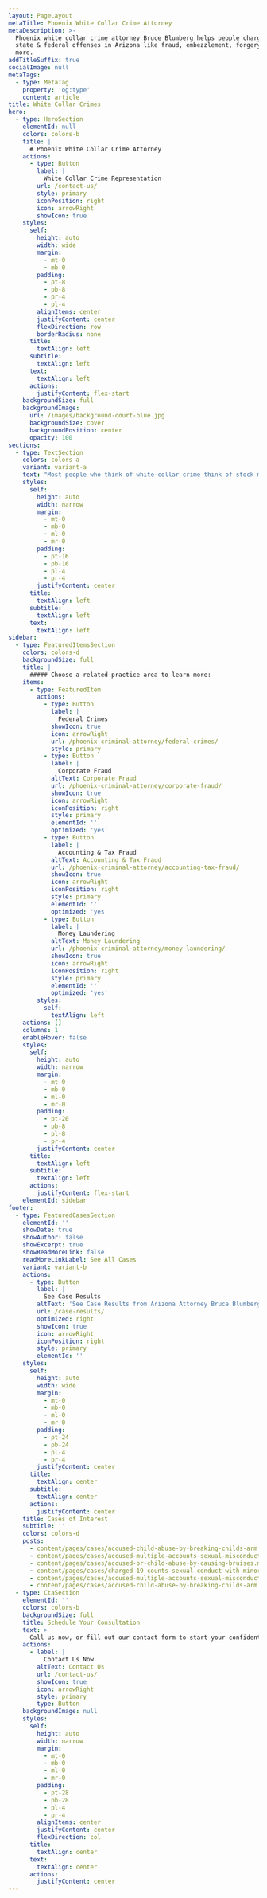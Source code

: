 ```yaml
---
layout: PageLayout
metaTitle: Phoenix White Collar Crime Attorney
metaDescription: >-
  Phoenix white collar crime attorney Bruce Blumberg helps people charged with
  state & federal offenses in Arizona like fraud, embezzlement, forgery and
  more.
addTitleSuffix: true
socialImage: null
metaTags:
  - type: MetaTag
    property: 'og:type'
    content: article
title: White Collar Crimes
hero:
  - type: HeroSection
    elementId: null
    colors: colors-b
    title: |
      # Phoenix White Collar Crime Attorney
    actions:
      - type: Button
        label: |
          White Collar Crime Representation
        url: /contact-us/
        style: primary
        iconPosition: right
        icon: arrowRight
        showIcon: true
    styles:
      self:
        height: auto
        width: wide
        margin:
          - mt-0
          - mb-0
        padding:
          - pt-8
          - pb-8
          - pr-4
          - pl-4
        alignItems: center
        justifyContent: center
        flexDirection: row
        borderRadius: none
      title:
        textAlign: left
      subtitle:
        textAlign: left
      text:
        textAlign: left
      actions:
        justifyContent: flex-start
    backgroundSize: full
    backgroundImage:
      url: /images/background-court-blue.jpg
      backgroundSize: cover
      backgroundPosition: center
      opacity: 100
sections:
  - type: TextSection
    colors: colors-a
    variant: variant-a
    text: "Most people who think of white-collar crime think of stock market and business fraud cases. However, white-collar crime involves a wide variety of criminal offenses involving fraud, embezzlement, extortion, computer crimes and conspiracy, as well as stock and securities fraud.\_**Phoenix white collar crime\_attorney**\_Bruce Blumberg has extensive experience investigating and litigating complex white-collar crime cases. With a Master of Laws degree in Taxation and Board Certification as a Criminal Law Specialist in Arizona, lawyer Bruce Blumberg has the knowledge, skills and experience needed when it comes to complex white-collar crimes under Arizona and federal law.\n\n## WHAT IS “WHITE-COLLAR” CRIME?\n\nGenerally speaking, white-collar crime refers to criminal offenses that are carried out through deceptive means, as opposed to violent crimes or offenses using force or the threat of force to accomplish the act. All Arizona state and federal offenses are defined in statutes. In the case of white-collar crime, these statutes are often incredibly lengthy, complex and highly technical. Many of these laws are so complicated that legal experts cannot agree on whether certain actions constitute a violation of the law or not. Consider the following examples:\n\n*   A stockbroker who actively trades for a client may be accused of excessive trading by the SEC, but the broker’s clients encouraged an aggressive, high-risk approach to stock dealing.\n\n*   A tax accountant who uses an aggressive strategy and exploits loopholes to maximize tax avoidance for clients may be charged with tax evasion by the IRS, despite staying within the letter of the law.\n\nWhen charged with a white-collar crime by a state or federal agency that regulates lengthy and complex laws, you need an attorney on your side who is skilled at understanding and interpreting the subject matter of the law and advocating strongly in your defense. In Arizona, Blumberg & Associates is prepared to handle the defense of any white-collar criminal charges, including:\n\n*   [Accounting & Tax Fraud](https://azblumberglaw.com/phoenix-criminal-attorney/accounting-tax-fraud/)\n\n*   [Bank Fraud](https://azblumberglaw.com/phoenix-criminal-attorney/bank-fraud/)\n\n*   [Computer & Internet Fraud](https://azblumberglaw.com/phoenix-criminal-attorney/computer-internet-fraud/)\n\n*   [Corporate Fraud](https://azblumberglaw.com/phoenix-criminal-attorney/corporate-fraud/)\n\n*   [Embezzlement](https://azblumberglaw.com/phoenix-criminal-attorney/embezzlement/)\n\n*   [Federal Crimes](https://azblumberglaw.com/phoenix-criminal-attorney/federal-crimes/)\n\n*   [Health Care Fraud](https://azblumberglaw.com/phoenix-criminal-attorney/health-care-fraud/)\n\n*   [Mail & Wire Fraud](https://azblumberglaw.com/phoenix-criminal-attorney/mail-wire-fraud/)\n\n*   [Money Laundering](https://azblumberglaw.com/phoenix-criminal-attorney/money-laundering/)\n\n*   [Mortgage Fraud](https://azblumberglaw.com/phoenix-criminal-attorney/mortgage-fraud/)\n\n## CALL BLUMBERG & ASSOCIATES AS SOON AS YOU LEARN OF AN INVESTIGATION\n\nIt is not uncommon for persons charged with white-collar crimes to know they are under investigation for weeks or months before charges are ever filed. The time to hire a white-collar crime attorney is the moment you know you are under investigation. Often, we can learn a great deal about the matter under investigation and communicate with law enforcement agents on your behalf as necessary. In many instances, our white-collar criminal defense attorney can head off charges before they are filed by convincing the government that you did not break any laws or that the government does not have a strong case they can prove in court. If charges are filed, we’ll be in the best position to help you and put your case in the best light.\n\nBe wary of agreeing to speak with law enforcement officers during the investigative phase. They may try to convince you that you are not currently a suspect and can help clear yourself by cooperating. More often than not, their true aim is to elicit statements from you that help them build their case. Even innocent statements can become incriminating if they are inconsistent with prior statements, and law enforcement agents are trained experts at drawing out inconsistent statements over repeated questioning. There is even a federal law that makes it a crime to give false information on a material matter, so it is very easy to get tripped up and ensnared by federal officers. You are perfectly within your rights to decline to speak with law enforcement and instead refer them to your attorney.\n\n## CALL BLUMBERG & ASSOCIATES FOR DEFENSE OF WHITE-COLLAR CHARGES IN ARIZONA\n\nIf you have been arrested for a white-collar criminal offense in Arizona, or if you have been approached for questioning or become aware you are under investigation, call Blumberg & Associates in Phoenix to discuss your options and strategy with an experienced and successful white-collar criminal law defense attorney.\n"
    styles:
      self:
        height: auto
        width: narrow
        margin:
          - mt-0
          - mb-0
          - ml-0
          - mr-0
        padding:
          - pt-16
          - pb-16
          - pl-4
          - pr-4
        justifyContent: center
      title:
        textAlign: left
      subtitle:
        textAlign: left
      text:
        textAlign: left
sidebar:
  - type: FeaturedItemsSection
    colors: colors-d
    backgroundSize: full
    title: |
      ##### Choose a related practice area to learn more:
    items:
      - type: FeaturedItem
        actions:
          - type: Button
            label: |
              Federal Crimes
            showIcon: true
            icon: arrowRight
            url: /phoenix-criminal-attorney/federal-crimes/
            style: primary
          - type: Button
            label: |
              Corporate Fraud
            altText: Corporate Fraud
            url: /phoenix-criminal-attorney/corporate-fraud/
            showIcon: true
            icon: arrowRight
            iconPosition: right
            style: primary
            elementId: ''
            optimized: 'yes'
          - type: Button
            label: |
              Accounting & Tax Fraud
            altText: Accounting & Tax Fraud
            url: /phoenix-criminal-attorney/accounting-tax-fraud/
            showIcon: true
            icon: arrowRight
            iconPosition: right
            style: primary
            elementId: ''
            optimized: 'yes'
          - type: Button
            label: |
              Money Laundering
            altText: Money Laundering
            url: /phoenix-criminal-attorney/money-laundering/
            showIcon: true
            icon: arrowRight
            iconPosition: right
            style: primary
            elementId: ''
            optimized: 'yes'
        styles:
          self:
            textAlign: left
    actions: []
    columns: 1
    enableHover: false
    styles:
      self:
        height: auto
        width: narrow
        margin:
          - mt-0
          - mb-0
          - ml-0
          - mr-0
        padding:
          - pt-20
          - pb-8
          - pl-8
          - pr-4
        justifyContent: center
      title:
        textAlign: left
      subtitle:
        textAlign: left
      actions:
        justifyContent: flex-start
    elementId: sidebar
footer:
  - type: FeaturedCasesSection
    elementId: ''
    showDate: true
    showAuthor: false
    showExcerpt: true
    showReadMoreLink: false
    readMoreLinkLabel: See All Cases
    variant: variant-b
    actions:
      - type: Button
        label: |
          See Case Results
        altText: 'See Case Results from Arizona Attorney Bruce Blumberg.'
        url: /case-results/
        optimized: right
        showIcon: true
        icon: arrowRight
        iconPosition: right
        style: primary
        elementId: ''
    styles:
      self:
        height: auto
        width: wide
        margin:
          - mt-0
          - mb-0
          - ml-0
          - mr-0
        padding:
          - pt-24
          - pb-24
          - pl-4
          - pr-4
        justifyContent: center
      title:
        textAlign: center
      subtitle:
        textAlign: center
      actions:
        justifyContent: center
    title: Cases of Interest
    subtitle: ''
    colors: colors-d
    posts:
      - content/pages/cases/accused-child-abuse-by-breaking-childs-arm.md
      - content/pages/cases/accused-multiple-accounts-sexual-misconduct.md
      - content/pages/cases/accused-or-child-abuse-by-causing-bruises.md
      - content/pages/cases/charged-19-counts-sexual-conduct-with-minor.md
      - content/pages/cases/accused-multiple-accounts-sexual-misconduct.md
      - content/pages/cases/accused-child-abuse-by-breaking-childs-arm.md
  - type: CtaSection
    elementId: ''
    colors: colors-b
    backgroundSize: full
    title: Schedule Your Consultation
    text: >
      Call us now, or fill out our contact form to start your confidential case evaluation today!
    actions:
      - label: |
          Contact Us Now
        altText: Contact Us
        url: /contact-us/
        showIcon: true
        icon: arrowRight
        style: primary
        type: Button
    backgroundImage: null
    styles:
      self:
        height: auto
        width: narrow
        margin:
          - mt-0
          - mb-0
          - ml-0
          - mr-0
        padding:
          - pt-28
          - pb-28
          - pl-4
          - pr-4
        alignItems: center
        justifyContent: center
        flexDirection: col
      title:
        textAlign: center
      text:
        textAlign: center
      actions:
        justifyContent: center
---
```

